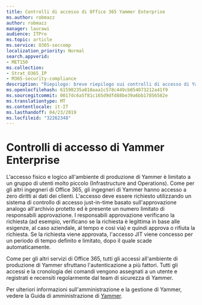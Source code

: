```yaml
---
title: Controlli di accesso di Office 365 Yammer Enterprise
ms.author: robmazz
author: robmazz
manager: laurawi
audience: ITPro
ms.topic: article
ms.service: O365-seccomp
localization_priority: Normal
search.appverid:
- MET150
ms.collection:
- Strat_O365_IP
- M365-security-compliance
description: "Riepilogo: breve riepilogo sui controlli di accesso di Yammer Enterprise nell'ambiente di produzione."
ms.openlocfilehash: 61598235a010aaa1c578c449cb054073212a41f9
ms.sourcegitcommit: 0017dc6a5f81c165d9dfd88be39a6bb17856582e
ms.translationtype: MT
ms.contentlocale: it-IT
ms.lasthandoff: 04/23/2019
ms.locfileid: "32262348"
---
```

# <a name="yammer-enterprise-access-controls"></a>Controlli di accesso di Yammer Enterprise 

L'accesso fisico e logico all'ambiente di produzione di Yammer è limitato a un gruppo di utenti molto piccolo (Infrastructure and Operations). Come per gli altri ingegneri di Office 365, gli ingegneri di Yammer hanno accesso a zero diritti ai dati dei clienti. L'accesso deve essere richiesto utilizzando un sistema di controllo di accesso just-in-time basato sull'approvazione analogo all'archivio protetto ed è presente un numero limitato di responsabili approvazione. I responsabili approvazione verificano la richiesta (ad esempio, verificano se la richiesta è legittima in base alle esigenze, al caso aziendale, al tempo e così via) e quindi approva o rifiuta la richiesta. Se la richiesta viene approvata, l'accesso JIT viene concesso per un periodo di tempo definito e limitato, dopo il quale scade automaticamente. 

Come per gli altri servizi di Office 365, tutti gli accessi all'ambiente di produzione di Yammer sfruttano l'autenticazione a più fattori. Tutti gli accessi e la cronologia dei comandi vengono assegnati a un utente e registrati e recensiti regolarmente dal team di sicurezza di Yammer.

Per ulteriori informazioni sull'amministrazione e la gestione di Yammer, vedere la Guida di amministrazione di [Yammer](https://support.office.com/article/yammer-–-admin-help-e1464355-1f97-49ac-b2aa-dd320b179dbe?ui=en-US&rs=en-US&ad=US).